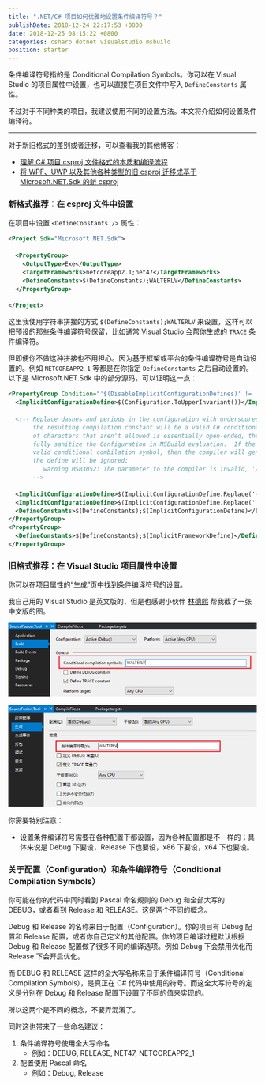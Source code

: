 ```yaml
---
title: ".NET/C# 项目如何优雅地设置条件编译符号？"
publishDate: 2018-12-24 22:17:53 +0800
date: 2018-12-25 08:15:22 +0800
categories: csharp dotnet visualstudio msbuild
position: starter
---
```


条件编译符号指的是 Conditional Compilation Symbols。你可以在 Visual Studio 的项目属性中设置，也可以直接在项目文件中写入 `DefineConstants` 属性。

不过对于不同种类的项目，我建议使用不同的设置方法。本文将介绍如何设置条件编译符。

---

对于新旧格式的差别或者迁移，可以查看我的其他博客：

- [理解 C# 项目 csproj 文件格式的本质和编译流程](/post/understand-the-csproj.html)
- [将 WPF、UWP 以及其他各种类型的旧 csproj 迁移成基于 Microsoft.NET.Sdk 的新 csproj](/post/introduce-new-style-csproj-into-net-framework.html)

<div id="toc"></div>

### 新格式推荐：在 csproj 文件中设置

在项目中设置 `<DefineConstants />` 属性：

```xml
<Project Sdk="Microsoft.NET.Sdk">

  <PropertyGroup>
    <OutputType>Exe</OutputType>
    <TargetFrameworks>netcoreapp2.1;net47</TargetFrameworks>
    <DefineConstants>$(DefineConstants);WALTERLV</DefineConstants>
  </PropertyGroup>

</Project>
```

这里我使用字符串拼接的方式 `$(DefineConstants);WALTERLV` 来设置，这样可以把预设的那些条件编译符号保留，比如通常 Visual Studio 会帮你生成的 `TRACE` 条件编译符。

但即便你不做这种拼接也不用担心。因为基于框架或平台的条件编译符号是自动设置的。例如 `NETCOREAPP2_1` 等都是在你指定 `DefineConstants` 之后自动设置的。以下是 Microsoft.NET.Sdk 中的部分源码，可以证明这一点：

```xml
<PropertyGroup Condition="'$(DisableImplicitConfigurationDefines)' != 'true'">
  <ImplicitConfigurationDefine>$(Configuration.ToUpperInvariant())</ImplicitConfigurationDefine>
  
  <!-- Replace dashes and periods in the configuration with underscores.  This makes it more likely that
       the resulting compilation constant will be a valid C# conditional compilation symbol.  As the set
       of characters that aren't allowed is essentially open-ended, there's probably not a good way to
       fully sanitize the Configuration in MSBuild evaluation.  If the resulting string still isn't a
       valid conditional combilation symbol, then the compiler will generate the following error and
       the define will be ignored:
          warning MSB3052: The parameter to the compiler is invalid, '/define:0BAD_DEFINE' will be ignored.
       -->
  
  <ImplicitConfigurationDefine>$(ImplicitConfigurationDefine.Replace('-', '_'))</ImplicitConfigurationDefine>
  <ImplicitConfigurationDefine>$(ImplicitConfigurationDefine.Replace('.', '_'))</ImplicitConfigurationDefine>
  <DefineConstants>$(DefineConstants);$(ImplicitConfigurationDefine)</DefineConstants>
</PropertyGroup>
<PropertyGroup>
  <DefineConstants>$(DefineConstants);$(ImplicitFrameworkDefine)</DefineConstants>
</PropertyGroup>
```

### 旧格式推荐：在 Visual Studio 项目属性中设置

你可以在项目属性的“生成”页中找到条件编译符号的设置。

我自己用的 Visual Studio 是英文版的，但是也感谢小伙伴 [林德熙](https://blog.lindexi.com/) 帮我截了一张中文版的图。

![Conditional Compilation Symbols](/static/posts/2018-12-24-21-34-59.png)  

![条件编译符号](/static/posts/2018-12-24-21-34-54.png)

你需要特别注意：

- 设置条件编译符号需要在各种配置下都设置，因为各种配置都是不一样的；具体来说是 Debug 下要设，Release 下也要设，x86 下要设，x64 下也要设。

### 关于配置（Configuration）和条件编译符号（Conditional Compilation Symbols）

你可能在你的代码中同时看到 Pascal 命名规则的 Debug 和全部大写的 DEBUG，或者看到 Release 和 RELEASE。这是两个不同的概念。

Debug 和 Release 的名称来自于配置（Configuration）。你的项目有 Debug 配置和 Release 配置，或者你自己定义的其他配置。你的项目编译过程默认根据 Debug 和 Release 配置做了很多不同的编译选项。例如 Debug 下会禁用优化而 Release 下会开启优化。

而 DEBUG 和 RELEASE 这样的全大写名称来自于条件编译符号（Conditional Compilation Symbols），是真正在 C# 代码中使用的符号。而这全大写符号的定义是分别在 Debug 和 Release 配置下设置了不同的值来实现的。

所以这两个是不同的概念，不要弄混淆了。

同时这也带来了一些命名建议：

1. 条件编译符号使用全大写命名
    - 例如：DEBUG, RELEASE, NET47, NETCOREAPP2_1
1. 配置使用 Pascal 命名
    - 例如：Debug, Release
